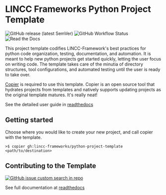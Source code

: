# LINCC Frameworks Python Project Template
![GitHub release (latest SemVer)](https://img.shields.io/github/v/release/lincc-frameworks/python-project-template)
![GitHub Workflow Status](https://img.shields.io/github/actions/workflow/status/lincc-frameworks/python-project-template/ci.yml)
![Read the Docs](https://img.shields.io/readthedocs/lincc-ppt)

This project template codifies LINCC-Framework's best practices for python code organization, testing, documentation, and automation. It is meant to help new python projects get started quickly, letting the user focus on writing code. The template takes care of the minutia of directory structures, tool configurations, and automated testing until the user is ready to take over.

[Copier](https://copier.readthedocs.io/en/latest/) is required to use this template. Copier is an open source tool that hydrates projects from templates and natively supports updating projects as the original template matures. It's really neat!

See the detailed user guide in [readthedocs](https://lincc-ppt.readthedocs.io/)

## Getting started

Choose where you would like to create your new project, and call copier with the template.

```
>$ copier gh:lincc-frameworks/python-project-template <path/to/destination>
```

## Contributing to the Template

[![GitHub issue custom search in repo](https://img.shields.io/github/issues-search/lincc-frameworks/python-project-template?color=purple&label=Good%20first%20issues&query=is%3Aopen%20label%3A%22good%20first%20issue%22)](https://github.com/lincc-frameworks/python-project-template/issues?q=is%3Aissue+is%3Aopen+label%3A%22good+first+issue%22)

See full documentation at [readthedocs](https://lincc-ppt.readthedocs.io/en/latest/source/contributing.html)
